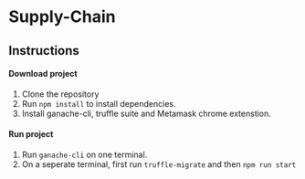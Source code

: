 # Supply-Chain

## Instructions

#### Download project 

1. Clone the repository
2. Run ```npm install``` to install dependencies.
3. Install ganache-cli, truffle suite and Metamask chrome extenstion. 

#### Run project

1. Run ```ganache-cli``` on one terminal.
2. On a seperate terminal, first run ```truffle-migrate``` and then ```npm run start```
